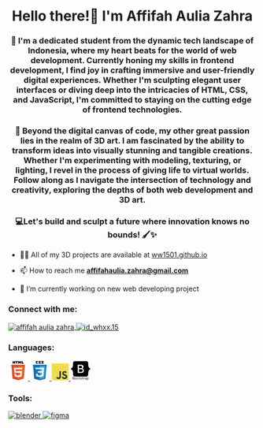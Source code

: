 <!--
**WhileWhale15/WhileWhale15** is a ✨ _special_ ✨ repository because its `README.md` (this file) appears on your GitHub profile.

Here are some ideas to get you started:

- 🔭 I’m currently working on ...
- 🌱 I’m currently learning ...
- 👯 I’m looking to collaborate on ...
- 🤔 I’m looking for help with ...
- 💬 Ask me about ...
- 📫 How to reach me: ...
- 😄 Pronouns: ...
- ⚡ Fun fact: ...
-->

<h1 align="center">Hello there!👋 I'm Affifah Aulia Zahra</h1>
<h3 align="center">👋 I'm a dedicated student from the dynamic tech landscape of Indonesia, where my heart beats for the world of web development. Currently honing my skills in frontend development, I find joy in crafting immersive and user-friendly digital experiences. Whether I'm sculpting elegant user interfaces or diving deep into the intricacies of HTML, CSS, and JavaScript, I'm committed to staying on the cutting edge of frontend technologies.</h3>

<h3 align="center">🎨 Beyond the digital canvas of code, my other great passion lies in the realm of 3D art. I am fascinated by the ability to transform ideas into visually stunning and tangible creations. Whether I'm experimenting with modeling, texturing, or lighting, I revel in the process of giving life to virtual worlds. Follow along as I navigate the intersection of technology and creativity, exploring the depths of both web development and 3D art.</h3>
  
<h3 align="center">💻Let's build and sculpt a future where innovation knows no bounds! 🖌️✨</h3>

- 👨‍💻 All of my 3D projects are available at [ww1501.github.io](ww1501.github.io)

- 📫 How to reach me **affifahaulia.zahra@gmail.com**
  
- 🔭 I’m currently working on new web developing project

<h3 align="left">Connect with me:</h3>
<p align="left">
  <a href="https://linkedin.com/in/affifah aulia zahra" target="blank">
    <img align="center" src="https://raw.githubusercontent.com/rahuldkjain/github-profile-readme-generator/master/src/images/icons/Social/linked-in-alt.svg" alt="affifah aulia zahra" height="30" width="40" />
  </a>
  <a href="https://instagram.com/id_whxx.15" target="blank">
    <img align="center" src="https://raw.githubusercontent.com/rahuldkjain/github-profile-readme-generator/master/src/images/icons/Social/instagram.svg" alt="id_whxx.15" height="30" width="40" />
  </a>
</p>

<h3 align="left">Languages:</h3>
<p align="left">  
  <a href="https://www.w3.org/html/" target="_blank" rel="noreferrer"> 
    <img src="https://raw.githubusercontent.com/devicons/devicon/master/icons/html5/html5-original-wordmark.svg" alt="html5" width="40" height="40"/> 
  </a> 
  <a href="https://www.w3schools.com/css/" target="_blank" rel="noreferrer"> 
    <img src="https://raw.githubusercontent.com/devicons/devicon/master/icons/css3/css3-original-wordmark.svg" alt="css3" width="40" height="40"/> 
  </a> 
  <a href="https://developer.mozilla.org/en-US/docs/Web/JavaScript" target="_blank" rel="noreferrer"> 
    <img src="https://raw.githubusercontent.com/devicons/devicon/master/icons/javascript/javascript-original.svg" alt="javascript" width="35" height="35"/> 
  </a> 
  <a href="https://getbootstrap.com" target="_blank" rel="noreferrer"> 
    <img src="https://raw.githubusercontent.com/devicons/devicon/master/icons/bootstrap/bootstrap-plain-wordmark.svg" alt="bootstrap" width="40" height="40" align="end"/> 
  </a> 
</p>

<h3 align="left">Tools:</h3>
<p align="left">  
  <a href="https://www.blender.org/" target="_blank" rel="noreferrer"> 
    <img src="https://download.blender.org/branding/community/blender_community_badge_white.svg" alt="blender" width="40" height="40"/> 
  </a>
  <a href="https://www.figma.com/" target="_blank" rel="noreferrer"> 
    <img src="https://www.vectorlogo.zone/logos/figma/figma-icon.svg" alt="figma" width="40" height="40"/> 
  </a> 
</p>

